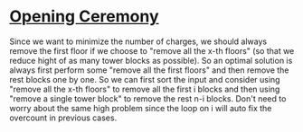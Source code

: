# [Opening Ceremony](https://open.kattis.com/problems/ceremony)

Since we want to minimize the number of charges, we should always remove the first floor if we choose to "remove all the x-th floors" (so that we reduce hight of as many tower blocks as possible). So an optimal solution is always first perform some "remove all the first floors" and then remove the rest blocks one by one. So we can first sort the input and consider using "remove all the x-th floors" to remove all the first i blocks and then using "remove a single tower block" to remove the rest n-i blocks. Don't need to worry about the same high problem since the loop on i will auto fix the overcount in previous cases.